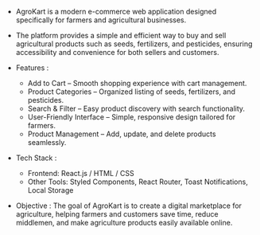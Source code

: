- AgroKart is a modern e-commerce web application designed specifically for farmers and agricultural businesses.
- The platform provides a simple and efficient way to buy and sell agricultural products such as seeds, fertilizers, and pesticides, ensuring accessibility and convenience for both sellers and customers.

- Features :
  - Add to Cart – Smooth shopping experience with cart management.
  - Product Categories – Organized listing of seeds, fertilizers, and pesticides.
  - Search & Filter – Easy product discovery with search functionality.
  - User-Friendly Interface – Simple, responsive design tailored for farmers.
  - Product Management – Add, update, and delete products seamlessly.

- Tech Stack :
  - Frontend: React.js / HTML / CSS
  - Other Tools: Styled Components, React Router, Toast Notifications, Local Storage

- Objective :
  The goal of AgroKart is to create a digital marketplace for agriculture, helping farmers and customers save time, reduce middlemen, and make agriculture products easily available online.
